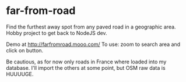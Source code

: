 # far-from-road
Find the furthest away spot from any paved road in a geographic area. Hobby project to get back to NodeJS dev.

Demo at http://farfromroad.mooo.com/
To use: zoom to search area and click on button.

Be cautious, as for now only roads in France where loaded into my database. I'll import the others at some point, but OSM raw data is HUUUUGE.
